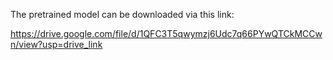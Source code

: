 The pretrained model can be downloaded via this link:

https://drive.google.com/file/d/1QFC3T5qwymzj6Udc7q66PYwQTCkMCCwn/view?usp=drive_link
